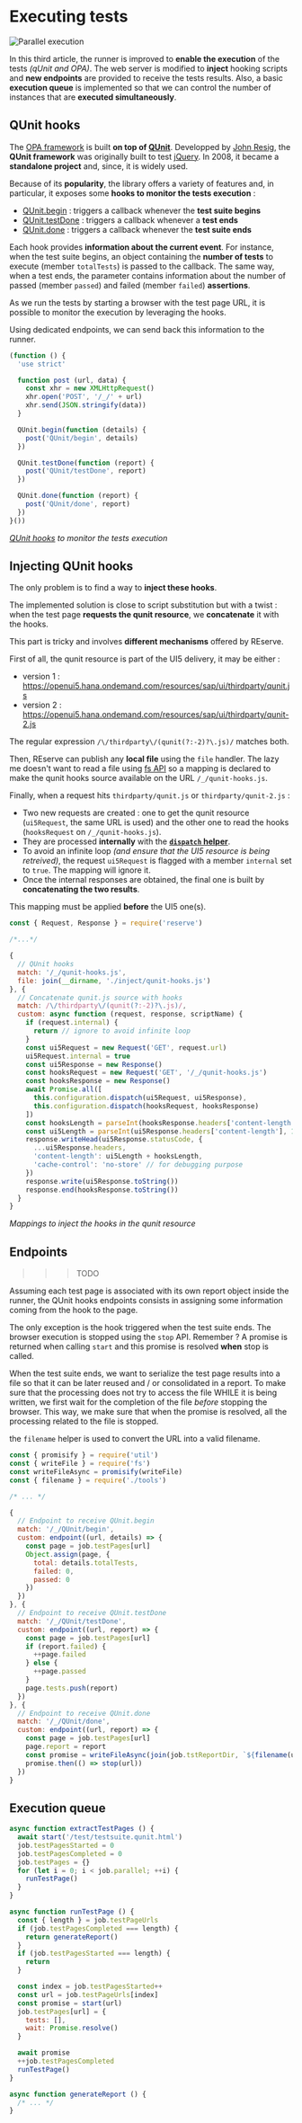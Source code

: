 # Executing tests

![Parallel execution](slot-car-racing-Melbourne.jpg)

In this third article, the runner is improved to **enable the execution** of the tests *(qUnit and OPA)*. The web server is modified to **inject** hooking scripts and **new endpoints** are provided to receive the tests results. Also, a basic **execution queue** is implemented so that we can control the number of instances that are **executed simultaneously**.

## QUnit hooks

The [OPA framework](https://sapui5.hana.ondemand.com/#/topic/2696ab50faad458f9b4027ec2f9b884d) is built **on top of [QUnit](https://qunitjs.com/)**. Developped by [John Resig](https://www.linkedin.com/in/jeresig/), the **QUnit framework** was originally built to test [jQuery](https://jquery.com/). In 2008, it became a **standalone project** and, since, it is widely used.

Because of its **popularity**, the library offers a variety of features and, in particular, it exposes some **hooks to monitor the tests execution** :

* [QUnit.begin](https://api.qunitjs.com/callbacks/QUnit.begin/) : triggers a callback whenever the **test suite begins**
* [QUnit.testDone](https://api.qunitjs.com/callbacks/QUnit.testDone/) : triggers a callback whenever a **test ends**
* [QUnit.done](https://api.qunitjs.com/callbacks/QUnit.done/) : triggers a callback whenever the **test suite ends**

Each hook provides **information about the current event**. For instance, when the test suite begins, an object containing the **number of tests** to execute (member `totalTests`) is passed to the callback. The same way, when a test ends, the parameter contains information about the number of passed (member `passed`) and failed (member `failed`) **assertions**.

As we run the tests by starting a browser with the test page URL, it is possible to monitor the execution by leveraging the hooks.

Using dedicated endpoints, we can send back this information to the runner.

```javascript
(function () {
  'use strict'

  function post (url, data) {
    const xhr = new XMLHttpRequest()
    xhr.open('POST', '/_/' + url)
    xhr.send(JSON.stringify(data))
  }

  QUnit.begin(function (details) {
    post('QUnit/begin', details)
  })

  QUnit.testDone(function (report) {
    post('QUnit/testDone', report)
  })

  QUnit.done(function (report) {
    post('QUnit/done', report)
  })
}())
```
*[QUnit hooks](https://github.com/ArnaudBuchholz/ui5-test-runner/blob/main/src/inject/qunit-hooks.js) to monitor the tests execution*

## Injecting QUnit hooks

The only problem is to find a way to **inject these hooks**.

The implemented solution is close to script substitution but with a twist : when the test page **requests the qunit resource**, we **concatenate** it with the hooks.

This part is tricky and involves **different mechanisms** offered by REserve.

First of all, the qunit resource is part of the UI5 delivery, it may be either :
* version 1 : https://openui5.hana.ondemand.com/resources/sap/ui/thirdparty/qunit.js
* version 2 : https://openui5.hana.ondemand.com/resources/sap/ui/thirdparty/qunit-2.js

The regular expression `/\/thirdparty\/(qunit(?:-2)?\.js)/` matches both.

Then, REserve can publish any **local file** using the `file` handler. The lazy me doesn't want to read a file using [fs API](https://nodejs.org/api/fs.html) so a mapping is declared to make the qunit hooks source available on the URL `/_/qunit-hooks.js`.

Finally, when a request hits `thirdparty/qunit.js` or `thirdparty/qunit-2.js` :
* Two new requests are created : one to get the qunit resource (`ui5Request`, the same URL is used) and the other one to read the hooks (`hooksRequest` on `/_/qunit-hooks.js`).
* They are processed **internally** with the **[`dispatch` helper](https://github.com/ArnaudBuchholz/reserve/blob/master/doc/iconfiguration.md#async-dispatch-request-response)**.
* To avoid an infinite loop *(and ensure that the UI5 resource is being retreived)*, the request `ui5Request` is flagged with a member `internal` set to `true`. The mapping will ignore it.
* Once the internal responses are obtained, the final one is built by **concatenating the two results**.

This mapping must be applied **before** the UI5 one(s).

```javascript
const { Request, Response } = require('reserve')

/*...*/

{
  // QUnit hooks
  match: '/_/qunit-hooks.js',
  file: join(__dirname, './inject/qunit-hooks.js')
}, {
  // Concatenate qunit.js source with hooks
  match: /\/thirdparty\/(qunit(?:-2)?\.js)/,
  custom: async function (request, response, scriptName) {
    if (request.internal) {
      return // ignore to avoid infinite loop
    }
    const ui5Request = new Request('GET', request.url)
    ui5Request.internal = true
    const ui5Response = new Response()
    const hooksRequest = new Request('GET', '/_/qunit-hooks.js')
    const hooksResponse = new Response()
    await Promise.all([
      this.configuration.dispatch(ui5Request, ui5Response),
      this.configuration.dispatch(hooksRequest, hooksResponse)
    ])
    const hooksLength = parseInt(hooksResponse.headers['content-length'], 10)
    const ui5Length = parseInt(ui5Response.headers['content-length'], 10)
    response.writeHead(ui5Response.statusCode, {
      ...ui5Response.headers,
      'content-length': ui5Length + hooksLength,
      'cache-control': 'no-store' // for debugging purpose
    })
    response.write(ui5Response.toString())
    response.end(hooksResponse.toString())
  }
}
```
*Mappings to inject the hooks in the qunit resource*

## Endpoints

>>> TODO

Assuming each test page is associated with its own report object inside the runner, the QUnit hooks endpoints consists in assigning some information coming from the hook to the page.

The only exception is the hook triggered when the test suite ends. The browser execution is stopped using the `stop` API. Remember ? A promise is returned when calling `start` and this promise is resolved **when** stop is called.

When the test suite ends, we want to serialize the test page results into a file so that it can be later reused and / or consolidated in a report. To make sure that the processing does not try to access the file WHILE it is being written, we first wait for the completion of the file *before* stopping the browser.
This way, we make sure that when the promise is resolved, all the processing related to the file is stopped.

the `filename` helper is used to convert the URL into a valid filename. 

```javascript
const { promisify } = require('util')
const { writeFile } = require('fs')
const writeFileAsync = promisify(writeFile)
const { filename } = require('./tools')

/* ... */

{
  // Endpoint to receive QUnit.begin
  match: '/_/QUnit/begin',
  custom: endpoint((url, details) => {
    const page = job.testPages[url]
    Object.assign(page, {
      total: details.totalTests,
      failed: 0,
      passed: 0
    })
  })
}, {
  // Endpoint to receive QUnit.testDone
  match: '/_/QUnit/testDone',
  custom: endpoint((url, report) => {
    const page = job.testPages[url]
    if (report.failed) {
      ++page.failed
    } else {
      ++page.passed
    }
    page.tests.push(report)
  })
}, {
  // Endpoint to receive QUnit.done
  match: '/_/QUnit/done',
  custom: endpoint((url, report) => {
    const page = job.testPages[url]
    page.report = report
    const promise = writeFileAsync(join(job.tstReportDir, `${filename(url)}.json`), JSON.stringify(page))
    promise.then(() => stop(url))
  })
}
```

## Execution queue

```javascript
async function extractTestPages () {
  await start('/test/testsuite.qunit.html')
  job.testPagesStarted = 0
  job.testPagesCompleted = 0
  job.testPages = {}
  for (let i = 0; i < job.parallel; ++i) {
    runTestPage()
  }
}

async function runTestPage () {
  const { length } = job.testPageUrls
  if (job.testPagesCompleted === length) {
    return generateReport()
  }
  if (job.testPagesStarted === length) {
    return
  }

  const index = job.testPagesStarted++
  const url = job.testPageUrls[index]
  const promise = start(url)
  job.testPages[url] = {
    tests: [],
    wait: Promise.resolve()
  }

  await promise
  ++job.testPagesCompleted
  runTestPage()
}

async function generateReport () {
  /* ... */
}
```